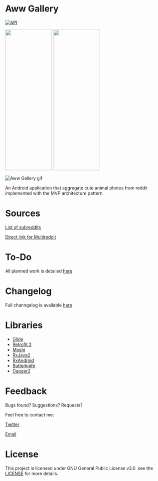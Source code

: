 # Aww Gallery

[![API](https://img.shields.io/badge/API-19%2B-brightgreen.svg?style=flat)](https://android-arsenal.com/api?level=19)


<img src="https://i.imgur.com/84Oc8Kg.png" width="150" height="450">

<img src="https://i.imgur.com/p4GgtVy.png" width="150" height="450">


![Aww Gallery gif](https://i.imgur.com/DciZgFN.gifv)


An Android application that aggregate cute animal photos from reddit implemented with the MVP architecture pattern. 

# Sources

[List of subreddits](sources.txt)

[Direct link for Multireddit](https://www.reddit.com/user/NicholasDoglio/m/awwgallery/)


# To-Do

All planned work is detailed [here](https://docs.google.com/spreadsheets/d/1obxJnpqz13x_06i73_Eo9gyBx5_Q-4d78GDwvzWqvQg/edit?usp=sharing) 

# Changelog

Full channgelog is available [here](https://docs.google.com/document/d/1KriXSuIBzZmCEcSCxeP1XKUS8CCNRQiMPCmnc9YHvK8/edit?usp=sharing)

# Libraries

- [Glide](https://bumptech.github.io/glide/)
- [Retrofit 2](https://square.github.io/retrofit/)
- [Moshi](https://github.com/square/moshi)
- [RxJava2](https://github.com/ReactiveX/RxJava)
- [RxAndroid](https://github.com/ReactiveX/RxAndroid)
- [Butterknife](https://jakewharton.github.io/butterknife/)
- [Dagger2](https://google.github.io/dagger/)

# Feedback

Bugs found? Suggestions? Requests?

Feel free to contact me:

[Twitter](https://twitter.com/WhosNickDoglio)

[Email](mailto:NicholasDoglio@Gmail.com)

# License 

This project is licensed under GNU General Public License v3.0. see the [LICENSE](LICENSE) for more details. 
                               
